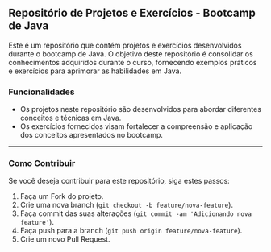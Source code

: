 ## Repositório de Projetos e Exercícios - Bootcamp de Java

Este é um repositório que contém projetos e exercícios desenvolvidos durante o bootcamp de Java. O objetivo deste repositório é consolidar os conhecimentos adquiridos durante o curso, fornecendo exemplos práticos e exercícios para aprimorar as habilidades em Java.

### Funcionalidades

- Os projetos neste repositório são desenvolvidos para abordar diferentes conceitos e técnicas em Java.
- Os exercícios fornecidos visam fortalecer a compreensão e aplicação dos conceitos apresentados no bootcamp.

---

### Como Contribuir

Se você deseja contribuir para este repositório, siga estes passos:

1. Faça um Fork do projeto.
2. Crie uma nova branch (`git checkout -b feature/nova-feature`).
3. Faça commit das suas alterações (`git commit -am 'Adicionando nova feature'`).
4. Faça push para a branch (`git push origin feature/nova-feature`).
5. Crie um novo Pull Request.
